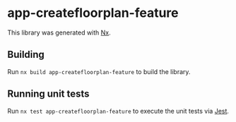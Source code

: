 # app-createfloorplan-feature

This library was generated with [Nx](https://nx.dev).

## Building

Run `nx build app-createfloorplan-feature` to build the library.

## Running unit tests

Run `nx test app-createfloorplan-feature` to execute the unit tests via [Jest](https://jestjs.io).
